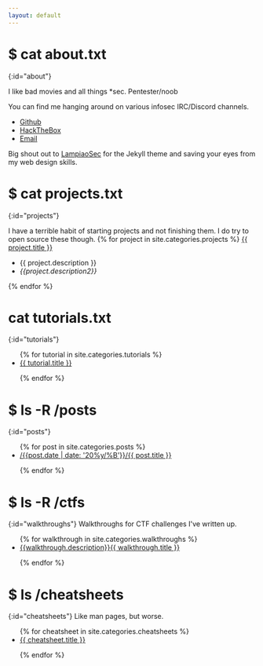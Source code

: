 ```yaml
---
layout: default
---
```


# $ cat about.txt
{:id="about"}

I like bad movies and all things *sec. Pentester/noob

You can find me hanging around on various infosec IRC/Discord channels.

<ul>
<li><a href="https://www.github.com/percussiveelbow">Github</a></li>
<li><a href="https://www.hackthebox.eu/profile/55538">HackTheBox</a></li>
<li><a href="mailto:PercussiveElbow@protonmail.com">Email</a></li>
</ul>

Big shout out to [LampiaoSec](https://github.com/lampiaosec) for the Jekyll theme and saving your eyes from my web design skills.

# $ cat projects.txt
 
{:id="projects"}

I have a terrible habit of starting projects and not finishing them. I do try to open source these though.
{% for project in site.categories.projects %}
<a href="{{ project.link }}">{{ project.title }}</a>

<ul>
    <li>{{ project.description }} </li>
    <li><i>{{project.description2}}</i> </li>
</ul>
{% endfor %}

# cat tutorials.txt
{:id="tutorials"}

<ul>
{% for tutorial in site.categories.tutorials %}

<li><a href="{{ tutorial.url }}" title="{{ tutorial.description }}">{{ tutorial.title }}</a></li>

{% endfor %}
</ul>

# $ ls -R /posts
{:id="posts"}

<ul>
{% for post in site.categories.posts %}

<li><a href="{{ post.url }}" title="{{ post.description }}">/{{post.date | date: '20%y/%B'}}/{{ post.title }}</a></li>

{% endfor %}
</ul>

# $ ls -R /ctfs
{:id="walkthroughs"}
Walkthroughs for CTF challenges I've written up.

<ul>
{% for walkthrough in site.categories.walkthroughs %}

<li><a href="{{ walkthrough.url }}" title="{{ walkthrough.description }}">{{walkthrough.description}}{{ walkthrough.title }}</a></li>

{% endfor %}
</ul>


# $ ls /cheatsheets
{:id="cheatsheets"}
Like man pages, but worse.

<ul>
{% for cheatsheet in site.categories.cheatsheets %}

<li><a href="{{ cheatsheet.url }}" title="{{ cheatsheet.description }}">{{ cheatsheet.title }}</a></li>

{% endfor %}
</ul>
